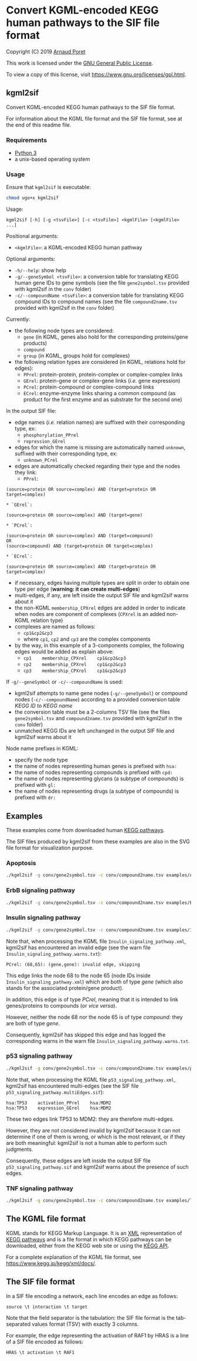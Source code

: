 # Convert KGML-encoded KEGG human pathways to the SIF file format

Copyright (C) 2019 [Arnaud Poret](https://github.com/arnaudporet)

This work is licensed under the [GNU General Public License](https://www.gnu.org/licenses/gpl.html).

To view a copy of this license, visit https://www.gnu.org/licenses/gpl.html.

## kgml2sif

Convert KGML-encoded KEGG human pathways to the SIF file format.

For information about the KGML file format and the SIF file format, see at the end of this readme file.

### Requirements

* [Python 3](https://www.python.org)
* a unix-based operating system

### Usage

Ensure that `kgml2sif` is executable:

```sh
chmod ugo+x kgml2sif
```

Usage:

```
kgml2sif [-h] [-g <tsvFile>] [-c <tsvFile>] <kgmlFile> [<kgmlFile> ...]
```

Positional arguments:

* `<kgmlFile>`: a KGML-encoded KEGG human pathway

Optional arguments:

* `-h/--help`: show help
* `-g/--geneSymbol <tsvFile>`: a conversion table for translating KEGG human gene IDs to gene symbols (see the file `gene2symbol.tsv` provided with kgml2sif in the `conv` folder)
* `-c/--compoundName <tsvFile>`: a conversion table for translating KEGG compound IDs to compound names (see the file `compound2name.tsv` provided with kgml2sif in the `conv` folder)

Currently:

* the following node types are considered:
    * `gene` (in KGML, genes also hold for the corresponding proteins/gene products)
    * `compound`
    * `group` (in KGML, groups hold for complexes)
* the following relation types are considered (in KGML, relations hold for edges):
    * `PPrel`: protein-protein, protein-complex or complex-complex links
    * `GErel`: protein-gene or complex-gene links (_i.e._ gene expression)
    * `PCrel`: protein-compound or complex-compound links
    * `ECrel`: enzyme-enzyme links sharing a common compound (as product for the first enzyme and as substrate for the second one)

In the output SIF file:

* edge names (_i.e._ relation names) are suffixed with their corresponding type, ex:
    * `phosphorylation_PPrel`
    * `repression_GErel`
* edges for which the name is missing are automatically named `unknown`, suffixed with their corresponding type, ex:
    * `unknown_PCrel`
* edges are automatically checked regarding their type and the nodes they link:
    * `PPrel`:
```
(source=protein OR source=complex) AND (target=protein OR target=complex)
```
    * `GErel`:
```
(source=protein OR source=complex) AND (target=gene)
```
    * `PCrel`:
```
(source=protein OR source=complex) AND (target=compound)
OR
(source=compound) AND (target=protein OR target=complex)
```
    * `ECrel`:
```
(source=protein OR source=complex) AND (target=protein OR target=complex)
```
* if necessary, edges having multiple types are split in order to obtain one type per edge (__warning: it can create multi-edges__)
* multi-edges, if any, are left inside the output SIF file and kgml2sif warns about it
* the non-KGML `membership_CPXrel` edges are added in order to indicate when nodes are component of complexes (`CPXrel` is an added non-KGML relation type)
* complexes are named as follows:
    * `cp1&cp2&cp3`
    * where `cp1`, `cp2` and `cp3` are the complex components
* by the way, in this example of a 3-components complex, the following edges would be added as explain above:
    * `cp1    membership_CPXrel    cp1&cp2&cp3`
    * `cp2    membership_CPXrel    cp1&cp2&cp3`
    * `cp3    membership_CPXrel    cp1&cp2&cp3`

If `-g/--geneSymbol` or `-c/--compoundName` is used:

* kgml2sif attempts to name gene nodes (`-g/--geneSymbol`) or compound nodes (`-c/--compoundName`) according to a provided conversion table _KEGG ID to KEGG name_
* the conversion table must be a 2-columns TSV file (see the files `gene2symbol.tsv` and `compound2name.tsv` provided with kgml2sif in the `conv` folder)
* unmatched KEGG IDs are left unchanged in the output SIF file and kgml2sif warns about it

Node name prefixes in KGML:

* specify the node type
* the name of nodes representing human genes is prefixed with `hsa:`
* the name of nodes representing compounds is prefixed with `cpd:`
* the name of nodes representing glycans (a subtype of compounds) is prefixed with `gl:`
* the name of nodes representing drugs (a subtype of compounds) is prefixed with `dr:`

## Examples

These examples come from downloaded human [KEGG pathways](https://www.genome.jp/kegg/pathway.html).

The SIF files produced by kgml2sif from these examples are also in the SVG file format for visualization purpose.

### Apoptosis

```sh
./kgml2sif -g conv/gene2symbol.tsv -c conv/compound2name.tsv examples/Apoptosis/Apoptosis.xml
```

### ErbB signaling pathway

```sh
./kgml2sif -g conv/gene2symbol.tsv -c conv/compound2name.tsv examples/ErbB_signaling_pathway/ErbB_signaling_pathway.xml
```

### Insulin signaling pathway

```sh
./kgml2sif -g conv/gene2symbol.tsv -c conv/compound2name.tsv examples/Insulin_signaling_pathway/Insulin_signaling_pathway.xml
```

Note that, when processing the KGML file `Insulin_signaling_pathway.xml`, kgml2sif has encountered an invalid edge (see the warn file `Insulin_signaling_pathway.warns.txt`):

```
PCrel: (68,65): (gene,gene): invalid edge, skipping
```

This edge links the node 68 to the node 65 (node IDs inside `Insulin_signaling_pathway.xml`) which are both of type _gene_ (which also stands for the associated protein/gene product).

In addition, this edge is of type _PCrel_, meaning that it is intended to link genes/proteins to compounds (or _vice versa_).

However, neither the node 68 nor the node 65 is of type _compound_: they are both of type _gene_.

Consequently, kgml2sif has skipped this edge and has logged the corresponding warns in the warn file `Insulin_signaling_pathway.warns.txt`.

### p53 signaling pathway

```sh
./kgml2sif -g conv/gene2symbol.tsv -c conv/compound2name.tsv examples/p53_signaling_pathway/p53_signaling_pathway.xml
```

Note that, when processing the KGML file `p53_signaling_pathway.xml`, kgml2sif has encountered multi-edges (see the SIF file `p53_signaling_pathway.multiEdges.sif`):

```
hsa:TP53    activation_PPrel    hsa:MDM2
hsa:TP53    expression_GErel    hsa:MDM2
```

These two edges link TP53 to MDM2: they are therefore multi-edges.

However, they are not considered invalid by kgml2sif because it can not determine if one of them is wrong, or which is the most relevant, or if they are both meaningful: kgml2sif is not a human able to perform such judgments.

Consequently, these edges are left inside the output SIF file `p53_signaling_pathway.sif` and kgml2sif warns about the presence of such edges.

### TNF signaling pathway

```sh
./kgml2sif -g conv/gene2symbol.tsv -c conv/compound2name.tsv examples/TNF_signaling_pathway/TNF_signaling_pathway.xml
```

## The KGML file format

KGML stands for KEGG Markup Language. It is an [XML](https://www.w3.org/XML/) representation of [KEGG pathways](https://www.genome.jp/kegg/pathway.html) and is a file format in which KEGG pathways can be downloaded, either from the KEGG web site or using the [KEGG API](https://www.kegg.jp/kegg/rest/keggapi.html).

For a complete explanation of the KGML file format, see https://www.kegg.jp/kegg/xml/docs/.

## The SIF file format

In a SIF file encoding a network, each line encodes an edge as follows:

```
source \t interaction \t target
```

Note that the field separator is the tabulation: the SIF file format is the tab-separated values format (TSV) with exactly 3 columns.

For example, the edge representing the activation of RAF1 by HRAS is a line of a SIF file encoded as follows:

```
HRAS \t activation \t RAF1
```
